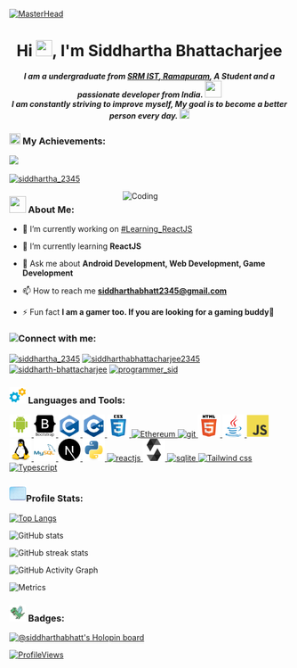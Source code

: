 [![MasterHead](https://www.digitalsolutionservices.com/img/services/website1.gif)](https://github.com/SiddharthaBhattacharjee)
<h1 align="center">Hi <a href="https://github.com/SiddharthaBhattacharjee"><img src="https://github.com/iamimmanuelraj/iamimmanuelraj/blob/master/Assets/Hi.gif" width="29px" height="29px"></a>, I'm Siddhartha Bhattacharjee</h1>
<h4 align="center"><i>
I am a undergraduate from <a href="https://www.srmist.edu.in/"> <b>SRM IST</b>, Ramapuram</a>, A Student and a passionate developer from India. <a href="https://www.linkedin.com/in/siddharthabhattacharjee2345/"><img src="https://github.com/iamimmanuelraj/iamimmanuelraj/blob/master/Assets/Developer.gif" width="30px" height="30px"></a><br>
I am constantly striving to improve myself, My goal is to become a better person every day. <a href="https://twitter.com/Siddhartha_2345"><img src="https://github.com/iamimmanuelraj/iamimmanuelraj/blob/master/Assets/Rocket.gif" width="18px" height="18px"></a></i></h4>


<h3 align="left"><a href="https://github.com/ryo-ma/github-profile-trophy"><img src="https://github.com/iamimmanuelraj/iamimmanuelraj/blob/master/Assets/Medal.gif" width="20px" height="20px"></a> My Achievements:</h3>

![](https://github-profile-trophy.vercel.app/?username=SiddharthaBhattacharjee&theme=discord&no-frame=false&no-bg=false&margin-w=4&margin-h=4)

<p align="left"> <a href="https://twitter.com/siddhartha_2345" target="blank"><img src="https://img.shields.io/twitter/follow/siddhartha_2345?logo=twitter&style=for-the-badge" alt="siddhartha_2345" /></a> </p>

<a href="https://github.com/SiddharthaBhattacharjee?tab=repositories"><img align="right" alt="Coding" width="300" src="https://i.pinimg.com/originals/e4/26/70/e426702edf874b181aced1e2fa5c6cde.gif"></a>

<h3 align="left"><a href="https://www.linkedin.com/in/siddharthabhattacharjee2345/"><img src="https://github.com/iamimmanuelraj/iamimmanuelraj/blob/master/Assets/Developer.gif" width="30px" height="30px"></a> About Me:</h3>

- 🔭 I’m currently working on [#Learning_ReactJS](https://github.com/SiddharthaBhattacharjee/Learning_React)

- 🌱 I’m currently learning **ReactJS**

- 💬 Ask me about **Android Development, Web Development, Game Development**

- 📫 How to reach me **siddharthabhatt2345@gmail.com**

- ⚡ Fun fact **I am a gamer too. If you are looking for a gaming buddy👀**

<h3 align="left"><a href="https://linktr.ee/siddharthabhattacharjee"><img src="https://github.com/iamimmanuelraj/iamimmanuelraj/blob/master/Assets/Handshake.gif" height="32px"></a>Connect with me:</h3>
<p align="left">
<a href="https://twitter.com/siddhartha_2345" target="blank"><img align="center" src="https://raw.githubusercontent.com/rahuldkjain/github-profile-readme-generator/master/src/images/icons/Social/twitter.svg" alt="siddhartha_2345" height="30" width="40" /></a>
<a href="https://linkedin.com/in/siddharthabhattacharjee2345" target="blank"><img align="center" src="https://raw.githubusercontent.com/rahuldkjain/github-profile-readme-generator/master/src/images/icons/Social/linked-in-alt.svg" alt="siddharthabhattacharjee2345" height="30" width="40" /></a>
<a href="https://stackoverflow.com/users/16950216/siddharth-bhattacharjee" target="blank"><img align="center" src="https://raw.githubusercontent.com/rahuldkjain/github-profile-readme-generator/master/src/images/icons/Social/stack-overflow.svg" alt="siddharth-bhattacharjee" height="30" width="40" /></a>
<a href="https://instagram.com/programmer_sid" target="blank"><img align="center" src="https://raw.githubusercontent.com/rahuldkjain/github-profile-readme-generator/master/src/images/icons/Social/instagram.svg" alt="programmer_sid" height="30" width="40" /></a>
</p>

<h3 align="left"><a href="https://www.w3schools.com"><img src="https://github.com/SiddharthaBhattacharjee/SiddharthaBhattacharjee/blob/main/assets/output-onlinegiftools%20(3).gif" height="30px"></a> Languages and Tools:</h3>
<p align="left"> <a href="https://developer.android.com" target="_blank" rel="noreferrer"> <img src="https://raw.githubusercontent.com/devicons/devicon/master/icons/android/android-original-wordmark.svg" alt="android" width="40" height="40"/> </a> <a href="https://getbootstrap.com" target="_blank" rel="noreferrer"> <img src="https://raw.githubusercontent.com/devicons/devicon/master/icons/bootstrap/bootstrap-plain-wordmark.svg" alt="bootstrap" width="40" height="40"/> </a><a href="https://www.cprogramming.com/" target="_blank" rel="noreferrer"> <img src="https://raw.githubusercontent.com/devicons/devicon/master/icons/c/c-original.svg" alt="c" width="40" height="40"/> </a> <a href="https://www.w3schools.com/cpp/" target="_blank" rel="noreferrer"> <img src="https://raw.githubusercontent.com/devicons/devicon/master/icons/cplusplus/cplusplus-original.svg" alt="cplusplus" width="40" height="40"/> </a> <a href="https://www.w3schools.com/css/" target="_blank" rel="noreferrer"> <img src="https://raw.githubusercontent.com/devicons/devicon/master/icons/css3/css3-original-wordmark.svg" alt="css3" width="40" height="40"/> </a> <a href="https://ethereum.org/en/" target="_blank" rel="noreferrer"> <img src="https://www.vectorlogo.zone/logos/ethereum/ethereum-icon.svg" alt="Ethereum" width="40" height="40"/> </a> <a href="https://git-scm.com/" target="_blank" rel="noreferrer"> <img src="https://www.vectorlogo.zone/logos/git-scm/git-scm-icon.svg" alt="git" width="40" height="40"/> </a> <a href="https://www.w3.org/html/" target="_blank" rel="noreferrer"> <img src="https://raw.githubusercontent.com/devicons/devicon/master/icons/html5/html5-original-wordmark.svg" alt="html5" width="40" height="40"/> </a> <a href="https://www.java.com" target="_blank" rel="noreferrer"> <img src="https://raw.githubusercontent.com/devicons/devicon/master/icons/java/java-original.svg" alt="java" width="40" height="40"/> </a> <a href="https://developer.mozilla.org/en-US/docs/Web/JavaScript" target="_blank" rel="noreferrer"> <img src="https://raw.githubusercontent.com/devicons/devicon/master/icons/javascript/javascript-original.svg" alt="javascript" width="40" height="40"/> </a>  <a href="https://www.linux.org/" target="_blank" rel="noreferrer"> <img src="https://raw.githubusercontent.com/devicons/devicon/master/icons/linux/linux-original.svg" alt="linux" width="40" height="40"/>  <a href="https://www.mysql.com/" target="_blank" rel="noreferrer"> <img src="https://raw.githubusercontent.com/devicons/devicon/master/icons/mysql/mysql-original-wordmark.svg" alt="mysql" width="40" height="40"/> </a> <a href="https://nextjs.org" target="_blank" rel="noreferrer"> <img src="https://raw.githubusercontent.com/devicons/devicon/master/icons/nextjs/nextjs-original.svg" alt="NextJS" width="40" height="40"/> </a>  <a href="https://www.python.org" target="_blank" rel="noreferrer"> <img src="https://raw.githubusercontent.com/devicons/devicon/master/icons/python/python-original.svg" alt="python" width="40" height="40"/> </a> <a href="https://www.reactjs.org/" target="_blank" rel="noreferrer"> <img src="https://www.vectorlogo.zone/logos/reactjs/reactjs-icon.svg" alt="reactjs" width="40" height="40"/> </a> <a href="https://docs.soliditylang.org/en/v0.8.17/" target="_blank" rel="noreferrer"> <img src="https://raw.githubusercontent.com/devicons/devicon/master/icons/solidity/solidity-original.svg" alt="Solidity" width="40" height="40"/> </a> <a href="https://www.sqlite.org/" target="_blank" rel="noreferrer"> <img src="https://www.vectorlogo.zone/logos/sqlite/sqlite-icon.svg" alt="sqlite" width="40" height="40"/> </a> <a href="https://tailwindcss.com" target="_blank" rel="noreferrer"> <img src="https://www.vectorlogo.zone/logos/tailwindcss/tailwindcss-icon.svg" alt="Tailwind css" width="40" height="40"/> </a> <a href="https://www.typescriptlang.org" target="_blank" rel="noreferrer"> <img src="https://www.vectorlogo.zone/logos/typescriptlang/typescriptlang-icon.svg" alt="Typescript" width="40" height="40"/> </a> 
 </p>
<h3 align="left"><a href="https://github.com/anuraghazra/github-readme-stats"><img src="https://github.com/SiddharthaBhattacharjee/SiddharthaBhattacharjee/blob/main/assets/output-onlinegiftools%20(4).gif" height="30px"></a>Profile Stats:</h3>

[![Top Langs](https://github-readme-stats.vercel.app/api/top-langs/?username=SiddharthaBhattacharjee&theme=nord&layout=compact)](https://github.com/anuraghazra/github-readme-stats)

![GitHub stats](https://github-readme-stats.vercel.app/api?username=SiddharthaBhattacharjee&show_icons=true&theme=nord)  

![GitHub streak stats](https://github-readme-streak-stats.herokuapp.com/?user=SiddharthaBhattacharjee&theme=nord)  

![GitHub Activity Graph](https://activity-graph.herokuapp.com/graph?username=SiddharthaBhattacharjee&theme=nord)

![Metrics](https://metrics.lecoq.io/SiddharthaBhattacharjee?template=classic&config.timezone=Asia%2FCalcutta)

<h3 align="left"><a href="https://www.holopin.io"><img src="https://github.com/SiddharthaBhattacharjee/SiddharthaBhattacharjee/blob/main/assets/output-onlinegiftools%20(6).gif" height="30px"></a> Badges: </h3>

[![@siddharthabhatt's Holopin board](https://holopin.io/api/user/board?user=siddharthabhatt)](https://holopin.io/@siddharthabhatt)

<a href="https://github.com/SiddharthaBhattacharjee"><img src="https://komarev.com/ghpvc/?username=SiddharthaBhattacharjee&style=flat-square" alt="ProfileViews" /></a><br>

<!-- 
[![](https://visitcount.itsvg.in/api?id=SiddharthaBhattacharjee&label=Profile%20Views&color=0&icon=5&pretty=true)](https://visitcount.itsvg.in) . . . . . . .
-->


